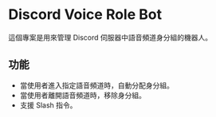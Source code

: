 # Discord Voice Role Bot
這個專案是用來管理 Discord 伺服器中語音頻道身分組的機器人。

## 功能
- 當使用者進入指定語音頻道時，自動分配身分組。
- 當使用者離開語音頻道時，移除身分組。
- 支援 Slash 指令。
